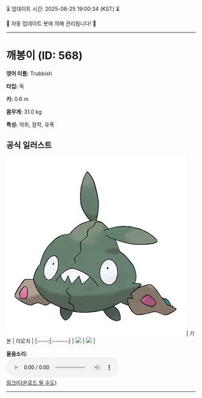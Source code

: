 
⏳ 업데이트 시간: 2025-08-25 19:00:34 (KST) ⏳

🤖 자동 업데이트 봇에 의해 관리됩니다! 🤖

---

# 깨봉이 (ID: 568)
**영어 이름:** Trubbish

**타입:** 독

**키:** 0.6 m

**몸무게:** 31.0 kg

**특성:** 악취, 점착, 유폭

## 공식 일러스트
![](https://raw.githubusercontent.com/PokeAPI/sprites/master/sprites/pokemon/other/official-artwork/568.png)
| 기본 | 이로치 |
|:----:|:------:|
| <img src="http://play.pokemonshowdown.com/sprites/ani/trubbish.gif" width="200"> | <img src="http://play.pokemonshowdown.com/sprites/ani-shiny/trubbish.gif" width="200"> |

**울음소리:**<br><audio controls src="https://raw.githubusercontent.com/PokeAPI/cries/main/cries/pokemon/latest/568.ogg"></audio><br> [링크(다운로드 될 수도)](https://raw.githubusercontent.com/PokeAPI/cries/main/cries/pokemon/latest/568.ogg)


---
